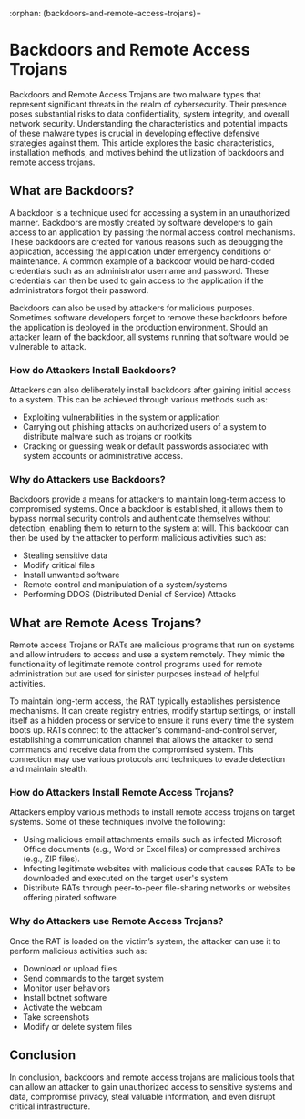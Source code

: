 :orphan:
(backdoors-and-remote-access-trojans)=

# Backdoors and Remote Access Trojans

Backdoors and Remote Access Trojans are two malware types that represent significant threats in the realm of cybersecurity.  Their presence poses substantial risks to data confidentiality, system integrity, and overall network security. Understanding the characteristics and potential impacts of these malware types is crucial in developing effective defensive strategies against them. This article explores the basic characteristics, installation methods, and motives behind the utilization of backdoors and remote access trojans.

## What are Backdoors?

A backdoor is a technique used for accessing a system in an unauthorized manner. Backdoors are mostly created by software developers to gain access to an application by passing the normal access control mechanisms. These backdoors are created for various reasons such as debugging the application, accessing the application under emergency conditions or maintenance. A common example of a backdoor would be hard-coded credentials such as an administrator username and password. These credentials can then be used to gain access to the application if the administrators forgot their password.

Backdoors can also be used by attackers for malicious purposes. Sometimes software developers forget to remove these backdoors before the application is deployed in the production environment. Should an attacker learn of the backdoor, all systems running that software would be vulnerable to attack. 

### How do Attackers Install Backdoors?

Attackers can also deliberately install backdoors after gaining initial access to a system. This can be achieved through various methods such as:

* Exploiting vulnerabilities in the system or application
* Carrying out phishing attacks on authorized users of a system to distribute malware such as trojans or rootkits
* Cracking or guessing weak or default passwords associated with system accounts or administrative access.

### Why do Attackers use Backdoors?

Backdoors provide a means for attackers to maintain long-term access to compromised systems. Once a backdoor is established, it allows them to bypass normal security controls and authenticate themselves without detection, enabling them to return to the system at will. This backdoor can then be used by the attacker to perform malicious activities such as:
* Stealing sensitive data
* Modify critical files
* Install unwanted software
* Remote control and manipulation of a system/systems
* Performing DDOS (Distributed Denial of Service) Attacks

## What are Remote Acess Trojans?

Remote access Trojans or RATs are malicious programs that run on systems and allow intruders to access and use a system remotely. They mimic the functionality of legitimate remote control programs used for remote administration but are used for sinister purposes instead of helpful activities.

To maintain long-term access, the RAT typically establishes persistence mechanisms. It can create registry entries, modify startup settings, or install itself as a hidden process or service to ensure it runs every time the system boots up. RATs connect to the attacker's command-and-control server, establishing a communication channel that allows the attacker to send commands and receive data from the compromised system. This connection may use various protocols and techniques to evade detection and maintain stealth.

### How do Attackers Install Remote Access Trojans?

Attackers employ various methods to install remote access trojans on target systems. Some of these techniques involve the following:
* Using malicious email attachments emails such as infected Microsoft Office documents (e.g., Word or Excel files) or compressed archives (e.g., ZIP files). 
* Infecting legitimate websites with malicious code that causes RATs to be downloaded and executed on the target user's system
* Distribute RATs through peer-to-peer file-sharing networks or websites offering pirated software.

### Why do Attackers use Remote Access Trojans?

Once the RAT is loaded on the victim’s system, the attacker can use it to perform malicious activities such as:

* Download or upload files
* Send commands to the target system
* Monitor user behaviors 
* Install botnet software
* Activate the webcam
* Take screenshots
* Modify or delete system files

## Conclusion

In conclusion, backdoors and remote access trojans are malicious tools that can allow an attacker to gain unauthorized access to sensitive systems and data, compromise privacy, steal valuable information, and even disrupt critical infrastructure.